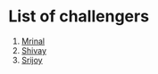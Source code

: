# List of challengers
1. [Mrinal](https://github.com/mrinal1224)
2. [Shivay](https://github.com/shivaylamba)
3. [Srijoy](https://github.com/srijoy-paul)
